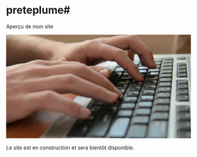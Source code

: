 # preteplume# 

Aperçu de mon site

![Bientôt en ligne](keyboard.jpg)

Le site est en construction et sera bientôt disponible.
